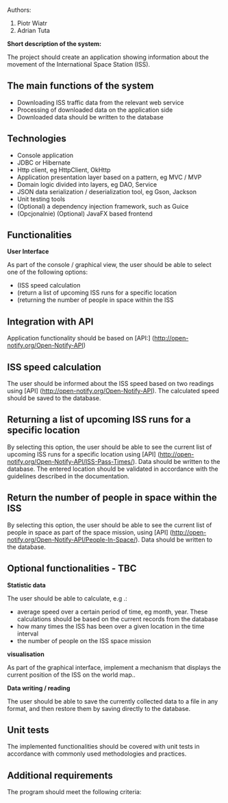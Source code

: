 Authors:
1. Piotr Wiatr
2. Adrian Tuta

**Short description of the system:**

The project should create an application showing information about the movement of the International Space Station (ISS).

## The main functions of the system

* Downloading ISS traffic data from the relevant web service
* Processing of downloaded data on the application side
* Downloaded data should be written to the database

## Technologies

* Console application
* JDBC or Hibernate
* Http client, eg HttpClient, OkHttp
* Application presentation layer based on a pattern, eg MVC / MVP
* Domain logic divided into layers, eg DAO, Service
* JSON data serialization / deserialization tool, eg Gson, Jackson
* Unit testing tools
* (Optional) a dependency injection framework, such as Guice
* (Opcjonalnie) (Optional) JavaFX based frontend

## Functionalities

**User Interface**

As part of the console / graphical view, the user should be able to select one of the following options:

* (ISS speed calculation
* (return a list of upcoming ISS runs for a specific location
* (returning the number of people in space within the ISS

## Integration with API

Application functionality should be based on [API:] (http://open-notify.org/Open-Notify-API)


## ISS speed calculation

The user should be informed about the ISS speed based on two readings using [API] (http://open-notify.org/Open-Notify-API). The calculated speed should be saved to the database.

## Returning a list of upcoming ISS runs for a specific location

By selecting this option, the user should be able to see the current list of upcoming ISS runs for a specific location using [API] (http://open-notify.org/Open-Notify-API/ISS-Pass-Times/). Data should be written to the database. The entered location should be validated in accordance with the guidelines described in the documentation.

## Return the number of people in space within the ISS

By selecting this option, the user should be able to see the current list of people in space as part of the space mission, using [API] (http://open-notify.org/Open-Notify-API/People-In-Space/). Data should be written to the database.

## Optional functionalities - TBC

**Statistic data**

The user should be able to calculate, e.g .:

* average speed over a certain period of time, eg month, year. These calculations should be based on the current records from the database
* how many times the ISS has been over a given location in the time interval
* the number of people on the ISS space mission

**visualisation**

As part of the graphical interface, implement a mechanism that displays the current position of the ISS on the world map..

**Data writing / reading**

The user should be able to save the currently collected data to a file in any format, and then restore them by saving directly to the database.

## Unit tests

The implemented functionalities should be covered with unit tests in accordance with commonly used methodologies and practices.

## Additional requirements

The program should meet the following criteria:


